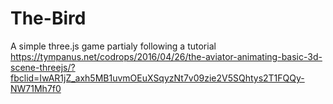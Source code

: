 # The-Bird
A simple three.js game partialy following a tutorial https://tympanus.net/codrops/2016/04/26/the-aviator-animating-basic-3d-scene-threejs/?fbclid=IwAR1jZ_axh5MB1uvmOEuXSqyzNt7v09zie2V5SQhtys2T1FQQy-NW71Mh7f0
